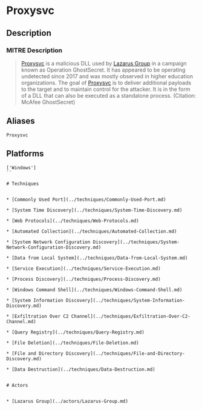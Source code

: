 
# Proxysvc

## Description

### MITRE Description

> [Proxysvc](https://attack.mitre.org/software/S0238) is a malicious DLL used by [Lazarus Group](https://attack.mitre.org/groups/G0032) in a campaign known as Operation GhostSecret. It has appeared to be operating undetected since 2017 and was mostly observed in higher education organizations. The goal of [Proxysvc](https://attack.mitre.org/software/S0238) is to deliver additional payloads to the target and to maintain control for the attacker. It is in the form of a DLL that can also be executed as a standalone process. (Citation: McAfee GhostSecret)

## Aliases

```
Proxysvc
```

## Platforms

```
['Windows']
``

# Techniques


* [Commonly Used Port](../techniques/Commonly-Used-Port.md)

* [System Time Discovery](../techniques/System-Time-Discovery.md)
    
* [Web Protocols](../techniques/Web-Protocols.md)
    
* [Automated Collection](../techniques/Automated-Collection.md)
    
* [System Network Configuration Discovery](../techniques/System-Network-Configuration-Discovery.md)
    
* [Data from Local System](../techniques/Data-from-Local-System.md)
    
* [Service Execution](../techniques/Service-Execution.md)
    
* [Process Discovery](../techniques/Process-Discovery.md)
    
* [Windows Command Shell](../techniques/Windows-Command-Shell.md)
    
* [System Information Discovery](../techniques/System-Information-Discovery.md)
    
* [Exfiltration Over C2 Channel](../techniques/Exfiltration-Over-C2-Channel.md)
    
* [Query Registry](../techniques/Query-Registry.md)
    
* [File Deletion](../techniques/File-Deletion.md)
    
* [File and Directory Discovery](../techniques/File-and-Directory-Discovery.md)
    
* [Data Destruction](../techniques/Data-Destruction.md)
    

# Actors


* [Lazarus Group](../actors/Lazarus-Group.md)

